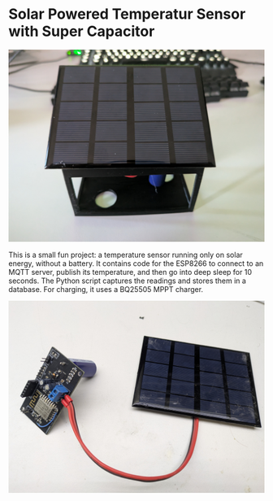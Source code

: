 # Solar Powered Temperatur Sensor with Super Capacitor

![Finished Weather Station](./docs/PXL_20251005_162630842.jpg)

This is a small fun project: a temperature sensor running only on solar energy, without a battery.
It contains code for the ESP8266 to connect to an MQTT server, publish its temperature, and then go into deep sleep for 10 seconds.
The Python script captures the readings and stores them in a database.
For charging, it uses a BQ25505 MPPT charger.

![PCB](./docs/PXL_20251002_184742541.jpg)
